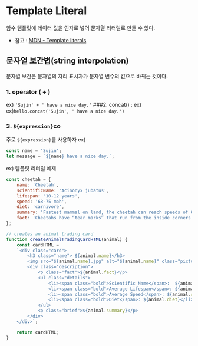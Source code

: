 # Template Literal

함수 템플릿에 데이터 값을 인자로 넣어 문자열 리터럴로 만들 수 있다.
 
* 참고 : [MDN - Template literals](https://developer.mozilla.org/en/docs/Web/JavaScript/Reference/Template_literals)

## 문자열 보간법(string interpolation)
문자열 보간은 문자열의 자리 표시자가 문자열 변수의 값으로 바뀌는 것이다.

### 1. operator ( + ) 
ex) `'Sujin' + ' have a nice day.'`
###2.  concat() : ex) 
ex)`hello.concat('Sujin', ' have a nice day.')`
### 3.  `${expression}`co
주로 `${expression}`를 사용하자
ex) 
```javascript
const name = 'Sujin';
let message = `${name} have a nice day.`; 
```

ex) 템플릿 리터럴 예제
```javascript
const cheetah = {
    name: 'Cheetah',
    scientificName: 'Acinonyx jubatus',
    lifespan: '10-12 years',
    speed: '68-75 mph',
    diet: 'carnivore',
    summary: 'Fastest mammal on land, the cheetah can reach speeds of 60 or perhaps even 70 miles (97 or 113 kilometers) an hour over short distances. It usually chases its prey at only about half that speed, however. After a chase, a cheetah needs half an hour to catch its breath before it can eat.',
    fact: 'Cheetahs have “tear marks” that run from the inside corners of their eyes down to the outside edges of their mouth.'
};

// creates an animal trading card
function createAnimalTradingCardHTML(animal) {
    const cardHTML = 
    `<div class="card">
        <h3 class="name"> ${animal.name}</h3> 
        <img src="${animal.name}.jpg" alt="${animal.name}" class="picture">
        <div class="description">
            <p class="fact">${animal.fact}</p>
            <ul class="details">
                <li><span class="bold">Scientific Name</span>:  ${animal.scientificName}</li>
                <li><span class="bold">Average Lifespan</span>: ${animal.lifespan}</li>
                <li><span class="bold">Average Speed</span>: ${animal.speed}</li>
                <li><span class="bold">Diet</span>: ${animal.diet}</li>
            </ul>
            <p class="brief">${animal.summary}</p>
        </div>
    </div>`;

    return cardHTML;
}
```